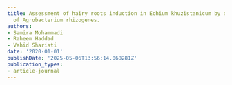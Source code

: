 ```yaml
---
title: Assessment of hairy roots induction in Echium khuzistanicum by different strains
  of Agrobacterium rhizogenes.
authors:
- Samira Mohammadi
- Raheem Haddad
- Vahid Shariati
date: '2020-01-01'
publishDate: '2025-05-06T13:56:14.068281Z'
publication_types:
- article-journal
---
```

